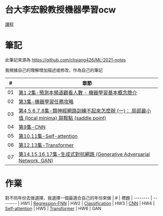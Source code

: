 # 台大李宏毅教授機器學習ocw
[課程](https://www.youtube.com/playlist?list=PLJV_el3uVTsMhtt7_Y6sgTHGHp1Vb2P2J)

# 筆記
此筆記來源為 https://github.com/chsiang426/ML-2021-notes

我根據自己的理解增加描述或修改，作為自己的筆記

| # | 章節 
| -------- | -------- 
| 01 | [第1,2集-預測本頻道觀看人數 - 機器學習基本概念簡介](https://hackmd.io/@-rcztUDRS2uecBXqGnbHiA/H1UmHW-Gn)
| 02 | [第3集-機器學習任務攻略](https://hackmd.io/@-rcztUDRS2uecBXqGnbHiA/S1cribYG2)
| 03 | [第4,5,6,7,8集-類神經網路訓練不起來怎麼辦 (一)： 局部最小值 (local minima) 與鞍點 (saddle point)](https://hackmd.io/@-rcztUDRS2uecBXqGnbHiA/BylmuZ9Xn)
| 04 | [第9集-CNN](https://hackmd.io/@-rcztUDRS2uecBXqGnbHiA/rJS2EWPH3)
| 05 | [第10,11集-Self-attention](https://hackmd.io/@-rcztUDRS2uecBXqGnbHiA/rJsZvOar3)
| 06 | [第12,13集-Transformer](https://hackmd.io/@-rcztUDRS2uecBXqGnbHiA/H12c6DeL2)
| 07 | [第14,15,16,17集-生成式對抗網路 (Generative Adversarial Network, GAN)](https://hackmd.io/@-rcztUDRS2uecBXqGnbHiA/Syt1yjPdn)

# 作業
對不同年份去做選擇，我選擇一個最適合自己的年份來做
| # | 標題
| -------- | -------- 
| HW1 | [Regression-FNN](https://github.com/ShangZheTsai/NTU-Deep-Learning/blob/main/%E4%BD%9C%E6%A5%AD/HW1_2022.ipynb)
| HW2 | [Classification](https://github.com/ShangZheTsai/NTU-Deep-Learning/blob/main/%E4%BD%9C%E6%A5%AD/HW2_2021.ipynb)
| HW3 | [CNN](https://github.com/ShangZheTsai/NTU-Deep-Learning/tree/main/%E4%BD%9C%E6%A5%AD/HW3)
| HW4 | [Self-attention](https://github.com/ShangZheTsai/NTU-Deep-Learning/blob/main/%E4%BD%9C%E6%A5%AD/HW4_2023.ipynb)
| HW5 | [Transformer](https://github.com/ShangZheTsai/NTU-Deep-Learning/blob/main/%E4%BD%9C%E6%A5%AD/HW5_2023.ipynb)
| HW6 | GAN
